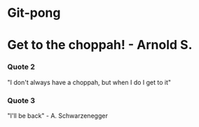 # Git-pong

# Get to the choppah! - Arnold S.

### Quote 2

"I don't always have a choppah, but when I do I get to it"

### Quote 3
"I'll be back" - A. Schwarzenegger